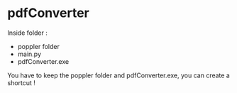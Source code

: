 # pdfConverter

Inside folder :
  - poppler folder
  - main.py
  - pdfConverter.exe

You have to keep the poppler folder and pdfConverter.exe, you can create a shortcut !
